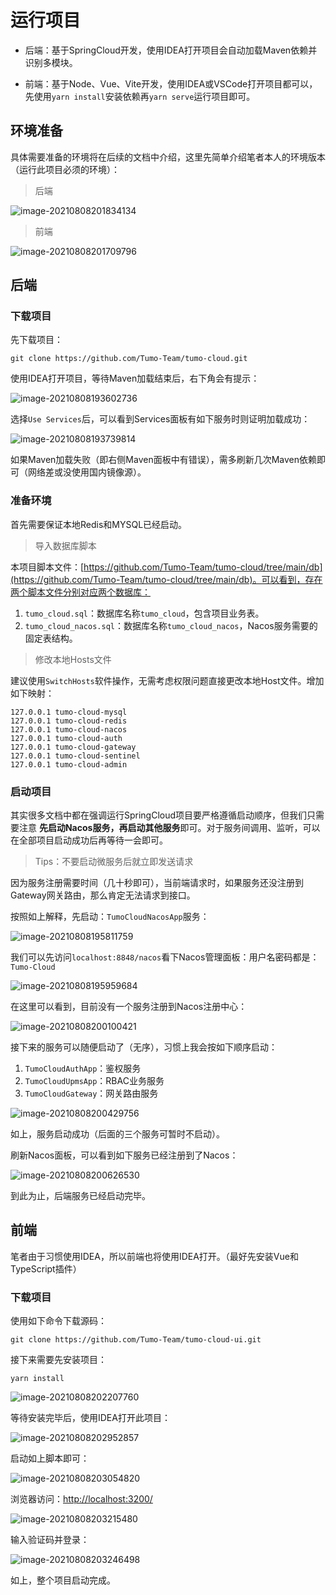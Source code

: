 # 运行项目

- 后端：基于SpringCloud开发，使用IDEA打开项目会自动加载Maven依赖并识别多模块。

- 前端：基于Node、Vue、Vite开发，使用IDEA或VSCode打开项目都可以，先使用`yarn install`安装依赖再`yarn serve`运行项目即可。



## 环境准备

具体需要准备的环境将在后续的文档中介绍，这里先简单介绍笔者本人的环境版本（运行此项目必须的环境）：

> 后端

![image-20210808201834134](http://cdn.tycoding.cn/20210808201834.png)

> 前端

![image-20210808201709796](http://cdn.tycoding.cn/20210808201709.png)



## 后端

### 下载项目

先下载项目：

```shell
git clone https://github.com/Tumo-Team/tumo-cloud.git
```

使用IDEA打开项目，等待Maven加载结束后，右下角会有提示：

![image-20210808193602736](http://cdn.tycoding.cn/20210808193602.png)

选择`Use Services`后，可以看到Services面板有如下服务时则证明加载成功：

![image-20210808193739814](http://cdn.tycoding.cn/20210808193739.png)

如果Maven加载失败（即右侧Maven面板中有错误），需多刷新几次Maven依赖即可（网络差或没使用国内镜像源）。



### 准备环境

首先需要保证本地Redis和MYSQL已经启动。

> 导入数据库脚本

本项目脚本文件：[https://github.com/Tumo-Team/tumo-cloud/tree/main/db](https://github.com/Tumo-Team/tumo-cloud/tree/main/db)。可以看到，存在两个脚本文件分别对应两个数据库：

1. `tumo_cloud.sql`：数据库名称`tumo_cloud`，包含项目业务表。
2. `tumo_cloud_nacos.sql`：数据库名称`tumo_cloud_nacos`，Nacos服务需要的固定表结构。



> 修改本地Hosts文件

建议使用`SwitchHosts`软件操作，无需考虑权限问题直接更改本地Host文件。增加如下映射：

```
127.0.0.1 tumo-cloud-mysql
127.0.0.1 tumo-cloud-redis
127.0.0.1 tumo-cloud-nacos
127.0.0.1 tumo-cloud-auth
127.0.0.1 tumo-cloud-gateway
127.0.0.1 tumo-cloud-sentinel
127.0.0.1 tumo-cloud-admin
```



### 启动项目

其实很多文档中都在强调运行SpringCloud项目要严格遵循启动顺序，但我们只需要注意 **先启动Nacos服务，再启动其他服务**即可。对于服务间调用、监听，可以在全部项目启动成功后再等待一会即可。

> Tips：不要启动微服务后就立即发送请求

因为服务注册需要时间（几十秒即可），当前端请求时，如果服务还没注册到Gateway网关路由，那么肯定无法请求到接口。

按照如上解释，先启动：`TumoCloudNacosApp`服务：

![image-20210808195811759](http://cdn.tycoding.cn/20210808195811.png)

我们可以先访问`localhost:8848/nacos`看下Nacos管理面板：用户名密码都是：`Tumo-Cloud`

![image-20210808195959684](http://cdn.tycoding.cn/20210808195959.png)



在这里可以看到，目前没有一个服务注册到Nacos注册中心：

![image-20210808200100421](http://cdn.tycoding.cn/20210808200100.png)



接下来的服务可以随便启动了（无序），习惯上我会按如下顺序启动：

1. `TumoCloudAuthApp`：鉴权服务
2. `TumoCloudUpmsApp`：RBAC业务服务
3. `TumoCloudGateway`：网关路由服务

![image-20210808200429756](http://cdn.tycoding.cn/20210808200429.png)

如上，服务启动成功（后面的三个服务可暂时不启动）。

刷新Nacos面板，可以看到如下服务已经注册到了Nacos：

![image-20210808200626530](http://cdn.tycoding.cn/20210808200626.png)

到此为止，后端服务已经启动完毕。



## 前端

笔者由于习惯使用IDEA，所以前端也将使用IDEA打开。（最好先安装Vue和TypeScript插件）

### 下载项目

使用如下命令下载源码：

```shell
git clone https://github.com/Tumo-Team/tumo-cloud-ui.git
```

接下来需要先安装项目：

```shell
yarn install
```

![image-20210808202207760](http://cdn.tycoding.cn/20210808202207.png)

等待安装完毕后，使用IDEA打开此项目：

![image-20210808202952857](http://cdn.tycoding.cn/20210808202952.png)

启动如上脚本即可：

![image-20210808203054820](http://cdn.tycoding.cn/20210808203054.png)



浏览器访问：[http://localhost:3200/](http://localhost:3200/)

![image-20210808203215480](http://cdn.tycoding.cn/20210808203215.png)

输入验证码并登录：

![image-20210808203246498](http://cdn.tycoding.cn/20210808203246.png)

如上，整个项目启动完成。

